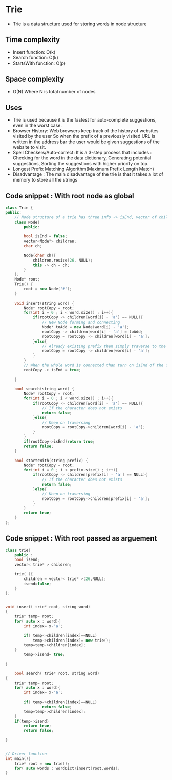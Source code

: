# Trie 

- Trie is a data structure used for storing words in node structure

## Time complexity 
- Insert function: O(k)
- Search function: O(k)
- StartsWith function: O(p)

## Space complexity
- O(N) Where N is total number of nodes

## Uses
- Trie is used because it is the fastest for auto-complete suggestions, even in the worst case.
- Browser History: Web browsers keep track of the history of websites visited by the user So when the prefix of a previously visited URL is written in the address bar the user would be given suggestions of the website to visit.
- Spell Checkers/Auto-correct: It is a 3-step process that includes : Checking for the word in the data dictionary, Generating potential suggestions, Sorting the suggestions with higher priority on top.
- Longest Prefix Matching Algorithm(Maximum Prefix Length Match)
- Disadvantage : The main disadvantage of the trie is that it takes a lot of memory to store all the strings

## Code snippet : With root node as global

```cpp
class Trie {
public:
    // Node structure of a trie has three info -> isEnd, vector of child nodes, and info at current node
    class Node{
        public:
        
        bool isEnd = false;
        vector<Node*> children;
        char ch;
        
        Node(char ch){
            children.resize(26, NULL);
            this -> ch = ch;
        }
    };
    Node* root;
    Trie() {
        root = new Node('#');
    }
    
    void insert(string word) {
        Node* rootCopy = root;
        for(int i = 0 ; i < word.size() ; i++){
            if(rootCopy -> children[word[i] - 'a'] == NULL){
                // New Node forming and connecting
                Node* toAdd = new Node(word[i] - 'a');
                rootCopy -> children[word[i] - 'a'] = toAdd;
                rootCopy = rootCopy -> children[word[i] - 'a'];
            }else{
                // Already existing prefix then simply traverse to the nearest node
                rootCopy = rootCopy -> children[word[i] - 'a'];
            }
        }
        // When the whole word is connected than turn on isEnd of the current node to mark the end of word
        rootCopy -> isEnd = true;
        
    }
    
    bool search(string word) {
        Node* rootCopy = root;
        for(int i = 0 ; i < word.size() ; i++){
            if(rootCopy -> children[word[i] - 'a'] == NULL){
                // If the character does not exists
                return false;
            }else{
                // Keep on traversing
                rootCopy = rootCopy->children[word[i] - 'a'];
            }
        }
        if(rootCopy->isEnd)return true;
        return false;
    }
    
    bool startsWith(string prefix) {
        Node* rootCopy = root;
        for(int i = 0 ; i < prefix.size() ; i++){
            if(rootCopy -> children[prefix[i] - 'a'] == NULL){
                // If the character does not exists
                return false;
            }else{
                // Keep on traversing
                rootCopy = rootCopy->children[prefix[i] - 'a'];
            }
        }
        return true;
    }
};
```

## Code snippet : With root passed as arguement
```cpp
class trie{
    public :
    bool isend;
    vector< trie* > children;
    
    trie( ){
        children = vector< trie* >(26,NULL);
        isend=false;   
    }
};


void insert( trie* root, string word)
{
    trie* temp= root;
    for( auto x : word){
        int index= x-'a';
        
        if( temp->children[index]==NULL)
            temp->children[index]= new trie();
        temp=temp->children[index];
    }
        temp->isend= true;
    
}

    bool search( trie* root, string word)
{
    trie* temp= root;
    for( auto x : word){
        int index= x-'a';
        
        if( temp->children[index]==NULL)
                return false;
        temp=temp->children[index];
    }
    if(temp->isend)
        return true;
        return false;
    
}


// Driver function
int main(){
    trie* root = new trie();
    for( auto words : wordDict)insert(root,words);
}

```
